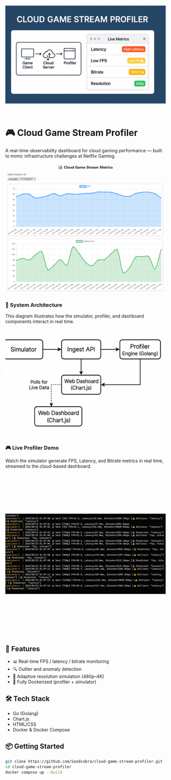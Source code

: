 <p align="center">
  <img src="assets/preview_banner.png" alt="Cloud Game Stream Profiler Banner" />
</p>

# 🎮 Cloud Game Stream Profiler

A real-time observability dashboard for cloud gaming performance — built to mimic infrastructure challenges at Netflix Gaming.

![Dashboard Screenshot](webui/static/dashboard-screenshot.png)

### 🧩 System Architecture

This diagram illustrates how the simulator, profiler, and dashboard components interact in real time.

![Architecture Diagram](assets/architecture_diagram.png)

### 🎮 Live Profiler Demo

Watch the simulator generate FPS, Latency, and Bitrate metrics in real time, streamed to the cloud-based dashboard.

![Live Demo](assets/simulator_demo.gif)


## 🚀 Features

- 📊 Real-time FPS / latency / bitrate monitoring
- 🔍 Outlier and anomaly detection
- 🎯 Adaptive resolution simulation (480p–4K)
- 🐳 Fully Dockerized (profiler + simulator)

## 🛠️ Tech Stack

- Go (Golang)
- Chart.js
- HTML/CSS
- Docker & Docker Compose

## 📦 Getting Started

```bash
git clone https://github.com/Sandcobra/cloud-game-stream-profiler.git
cd cloud-game-stream-profiler
docker compose up --build


 
